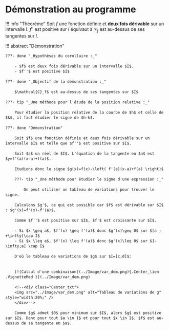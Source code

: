 # Démonstration au programme

!!! info "Théorème"
    Soit $f$ une fonction définie et **deux fois dérivable** sur un intervalle I. 
    $f''$ est positive sur $I$ équivaut à $\mathcal{C}_f$ est au-dessus de ses tangentes sur $I$.

!!! abstract "Démonstration"

    ???- done "_Hypothèses du corollaire :_"

        - $f$ est deux fois dérivable sur un intervalle $I$.
        - $f''$ est positive $I$
        
    ???- done "_Objectif de la démonstration :_"
    
        $\mathcal{C}_f$ est au-dessus de ses tangentes sur $I$

    ???- tip "_Une méthode pour l'étude de la position relative :_"

        Pour étudier la position relative de la courbe de $h$ et celle de $k$, il faut étudier le signe de $h-k$.

    ???- done "Démonstration"

        Soit $f$ une fonction définie et deux fois dérivable sur un intervalle $I$ et telle que $f''$ est positive sur $I$.

        Soit $a$ un réel de $I$. L'équation de la tangente en $a$ est $y=f'(a)(x-a)+f(a)$.

        Etudions donc le signe $g(x)=f(x)-\left( f'(a)(x-a)+f(a) \right)$

        ???- tip "_Une méthode pour étudier le signe d'une expression :_"

            On peut utiliser un tableau de variations pour trouver le signe.

        Calculons $g'$, ce qui est possible car $f$ est dérivable sur $I$ : $g'(x)=f'(x)-f'(a)$.

        Comme $f''$ est positive sur $I$, $f'$ est croissante sur $I$.

        - Si $x \geq a$, $f'(x) \geq f'(a)$ donc $g'(x)\geq 0$ sur $[a ; +\infty[\cap I$
        - Si $x \leq a$, $f'(x) \leq f'(a)$ donc $g'(x)\leq 0$ sur $]-\infty;a] \cap I$

        D'où le tableau de variations de $g$ sur $I=[c;d]$:


        [![Calcul d'une combinaison](../Image/var_dem.png){.Center_lien .VignetteMed }](../Image/var_dem.png)

        <!--<div class="Center_txt">
        <img src="../Image/var_dem.png" alt="Tableau de variations de g" style="width:20%;" />
        </div>-->

        Comme $g$ admet $0$ pour minimum sur $I$, alors $g$ est positive sur $I$. Donc pour tout $a \in I$ et pour tout $x \in I$, $f$ est au-dessus de sa tangente en $a$.     
